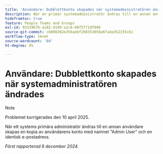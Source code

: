 ```yaml
---
title: 'Användare: Dubblettkonto skapades när systemadministratören ändrades'
description: När en primär systemadministratör ändras till en annan användare skapas en kopia av det användarkontot med namnet"Admin User" och en identisk e-postadress.
hidefromtoc: true
feature: People Teams and Groups
exl-id: 93319b7b-a182-4149-a1c8-08f5f71df094
source-git-commit: cb008302e356aebf208353058a6fada352155c61
workflow-type: tm+mt
source-wordcount: '84'
ht-degree: 0%

---
```


# Användare: Dubblettkonto skapades när systemadministratören ändrades

>[!NOTE]
>
>Problemet korrigerades den 10 april 2025.

När ett systems primära administratör ändras till en annan användare skapas en kopia av användarens konto med namnet &quot;Admin User&quot; och en identisk e-postadress.

_Först rapporterad 6 december 2024._
